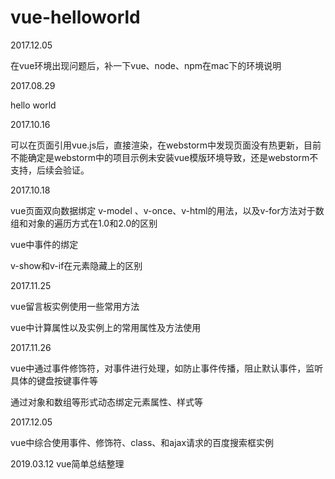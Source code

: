 # vue-helloworld

2017.12.05

在vue环境出现问题后，补一下vue、node、npm在mac下的环境说明


2017.08.29

hello world


2017.10.16

可以在页面引用vue.js后，直接渲染，在webstorm中发现页面没有热更新，目前不能确定是webstorm中的项目示例未安装vue模版环境导致，还是webstorm不支持，后续会验证。


2017.10.18

vue页面双向数据绑定 v-model 、v-once、v-html的用法，以及v-for方法对于数组和对象的遍历方式在1.0和2.0的区别

vue中事件的绑定

v-show和v-if在元素隐藏上的区别


2017.11.25

vue留言板实例使用一些常用方法

vue中计算属性以及实例上的常用属性及方法使用


2017.11.26

vue中通过事件修饰符，对事件进行处理，如防止事件传播，阻止默认事件，监听具体的键盘按键事件等

通过对象和数组等形式动态绑定元素属性、样式等

2017.12.05

vue中综合使用事件、修饰符、class、和ajax请求的百度搜索框实例

2019.03.12
vue简单总结整理
